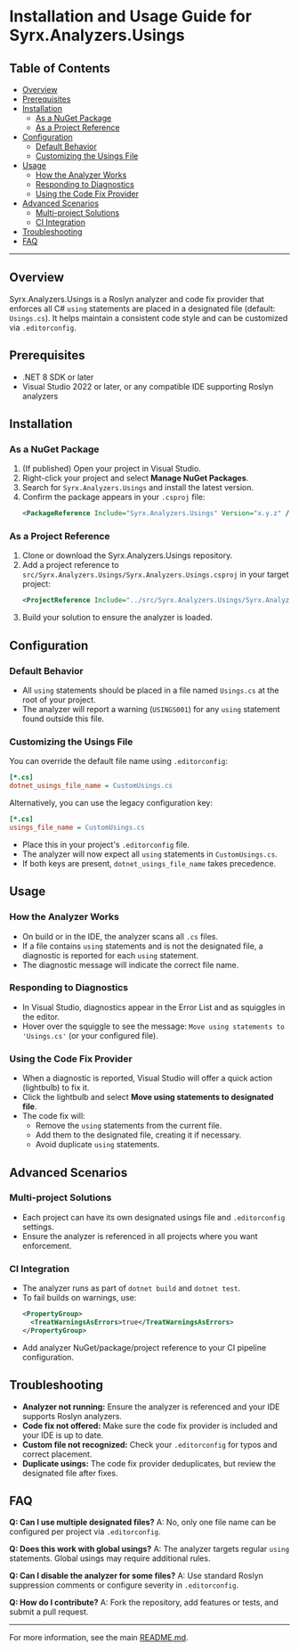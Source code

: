 # Installation and Usage Guide for Syrx.Analyzers.Usings

## Table of Contents
- [Overview](#overview)
- [Prerequisites](#prerequisites)
- [Installation](#installation)
  - [As a NuGet Package](#as-a-nuget-package)
  - [As a Project Reference](#as-a-project-reference)
- [Configuration](#configuration)
  - [Default Behavior](#default-behavior)
  - [Customizing the Usings File](#customizing-the-usings-file)
- [Usage](#usage)
  - [How the Analyzer Works](#how-the-analyzer-works)
  - [Responding to Diagnostics](#responding-to-diagnostics)
  - [Using the Code Fix Provider](#using-the-code-fix-provider)
- [Advanced Scenarios](#advanced-scenarios)
  - [Multi-project Solutions](#multi-project-solutions)
  - [CI Integration](#ci-integration)
- [Troubleshooting](#troubleshooting)
- [FAQ](#faq)

---

## Overview
Syrx.Analyzers.Usings is a Roslyn analyzer and code fix provider that enforces all C# `using` statements are placed in a designated file (default: `Usings.cs`). It helps maintain a consistent code style and can be customized via `.editorconfig`.

## Prerequisites
- .NET 8 SDK or later
- Visual Studio 2022 or later, or any compatible IDE supporting Roslyn analyzers

## Installation

### As a NuGet Package
1. (If published) Open your project in Visual Studio.
2. Right-click your project and select **Manage NuGet Packages**.
3. Search for `Syrx.Analyzers.Usings` and install the latest version.
4. Confirm the package appears in your `.csproj` file:
   ```xml
   <PackageReference Include="Syrx.Analyzers.Usings" Version="x.y.z" />
   ```

### As a Project Reference
1. Clone or download the Syrx.Analyzers.Usings repository.
2. Add a project reference to `src/Syrx.Analyzers.Usings/Syrx.Analyzers.Usings.csproj` in your target project:
   ```xml
   <ProjectReference Include="../src/Syrx.Analyzers.Usings/Syrx.Analyzers.Usings.csproj" />
   ```
3. Build your solution to ensure the analyzer is loaded.

## Configuration

### Default Behavior
- All `using` statements should be placed in a file named `Usings.cs` at the root of your project.
- The analyzer will report a warning (`USINGS001`) for any `using` statement found outside this file.

### Customizing the Usings File
You can override the default file name using `.editorconfig`:
```ini
[*.cs]
dotnet_usings_file_name = CustomUsings.cs
```
Alternatively, you can use the legacy configuration key:
```ini
[*.cs]
usings_file_name = CustomUsings.cs
```
- Place this in your project's `.editorconfig` file.
- The analyzer will now expect all `using` statements in `CustomUsings.cs`.
- If both keys are present, `dotnet_usings_file_name` takes precedence.

## Usage

### How the Analyzer Works
- On build or in the IDE, the analyzer scans all `.cs` files.
- If a file contains `using` statements and is not the designated file, a diagnostic is reported for each `using` statement.
- The diagnostic message will indicate the correct file name.

### Responding to Diagnostics
- In Visual Studio, diagnostics appear in the Error List and as squiggles in the editor.
- Hover over the squiggle to see the message: `Move using statements to 'Usings.cs'` (or your configured file).

### Using the Code Fix Provider
- When a diagnostic is reported, Visual Studio will offer a quick action (lightbulb) to fix it.
- Click the lightbulb and select **Move using statements to designated file**.
- The code fix will:
  - Remove the `using` statements from the current file.
  - Add them to the designated file, creating it if necessary.
  - Avoid duplicate `using` statements.

## Advanced Scenarios

### Multi-project Solutions
- Each project can have its own designated usings file and `.editorconfig` settings.
- Ensure the analyzer is referenced in all projects where you want enforcement.

### CI Integration
- The analyzer runs as part of `dotnet build` and `dotnet test`.
- To fail builds on warnings, use:
  ```xml
  <PropertyGroup>
    <TreatWarningsAsErrors>true</TreatWarningsAsErrors>
  </PropertyGroup>
  ```
- Add analyzer NuGet/package/project reference to your CI pipeline configuration.

## Troubleshooting
- **Analyzer not running:** Ensure the analyzer is referenced and your IDE supports Roslyn analyzers.
- **Code fix not offered:** Make sure the code fix provider is included and your IDE is up to date.
- **Custom file not recognized:** Check your `.editorconfig` for typos and correct placement.
- **Duplicate usings:** The code fix provider deduplicates, but review the designated file after fixes.

## FAQ
**Q: Can I use multiple designated files?**
A: No, only one file name can be configured per project via `.editorconfig`.

**Q: Does this work with global usings?**
A: The analyzer targets regular `using` statements. Global usings may require additional rules.

**Q: Can I disable the analyzer for some files?**
A: Use standard Roslyn suppression comments or configure severity in `.editorconfig`.

**Q: How do I contribute?**
A: Fork the repository, add features or tests, and submit a pull request.

---

For more information, see the main [README.md](./README.md).
